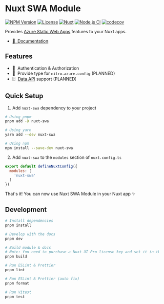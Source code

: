 # Nuxt SWA Module

[![NPM Version](https://img.shields.io/npm/v/nuxt-swa?logo=npm)](https://npmjs.com/package/nuxt-swa)
[![License](https://img.shields.io/github/license/ddradar/nuxt-swa)](https://github.com/ddradar/nuxt-swa/blob/main/LICENSE)
[![Nuxt](https://img.shields.io/badge/Nuxt-18181B?logo=nuxt.js)](https://nuxt.com)
[![Node.js CI](https://github.com/ddradar/nuxt-swa/actions/workflows/node-ci.yml/badge.svg)](https://github.com/ddradar/nuxt-swa/actions/workflows/node-ci.yml)
[![codecov](https://codecov.io/gh/ddradar/nuxt-swa/graph/badge.svg?token=UtH6u1Ndid)](https://codecov.io/gh/ddradar/nuxt-swa)

Provides [Azure Static Web Apps](https://learn.microsoft.com/azure/static-web-apps/) features to your Nuxt apps.

- [📖 &nbsp;Documentation](https://proud-plant-0fe90bc00.4.azurestaticapps.net/)

## Features

- 🔑 &nbsp;Authentication & Authorization
- 📐 &nbsp;Provide type for `nitro.azure.config` (PLANNED)
- 🗄️ &nbsp;[Data API](https://learn.microsoft.com/azure/static-web-apps/database-overview) support (PLANNED)

## Quick Setup

1. Add `nuxt-swa` dependency to your project

```bash
# Using pnpm
pnpm add -D nuxt-swa

# Using yarn
yarn add --dev nuxt-swa

# Using npm
npm install --save-dev nuxt-swa
```

2. Add `nuxt-swa` to the `modules` section of `nuxt.config.ts`

```js
export default defineNuxtConfig({
  modules: [
    'nuxt-swa'
  ]
})
```

That's it! You can now use Nuxt SWA Module in your Nuxt app ✨

## Development

```bash
# Install dependencies
pnpm install

# Develop with the docs
pnpm dev

# Build module & docs
# Note: You need to purchase a Nuxt UI Pro license key and set it in the `NUXT_UI_PRO_LICENSE` environment variable.
pnpm build

# Run ESLint & Prettier
pnpm lint

# Run ESLint & Prettier (auto fix)
pnpm format

# Run Vitest
pnpm test
```
